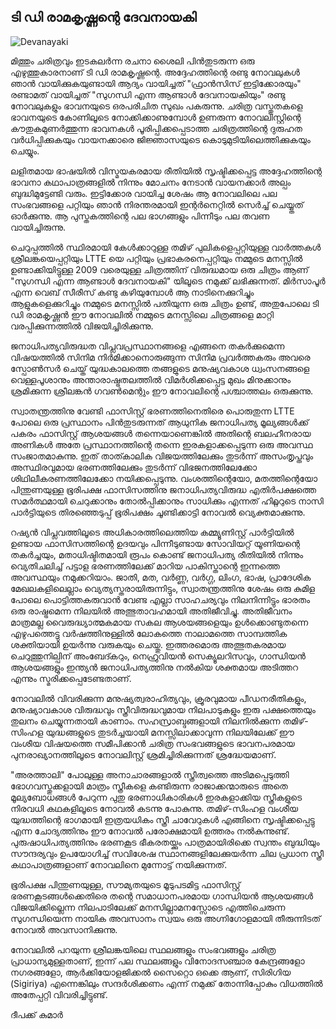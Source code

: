 ## ടി ഡി രാമകൃഷ്ണന്റെ ദേവനായകി

![Devanayaki](images/devanayaki.jpg "Devanayaki")

മിത്തും ചരിത്രവും ഇടകലർന്ന രചനാ ശൈലി പിൻതുടരുന്ന ഒരു എഴുത്തുകാരനാണ് ടി ഡി രാമകൃഷ്ണന്റെ. അദ്ദേഹത്തിന്റെ രണ്ടു നോവലുകൾ ഞാൻ വായിക്കുകയുണ്ടായി ആദ്യം വായിച്ചത് "ഫ്രാൻസിസ് ഇട്ടിക്കോരയും" രണ്ടാമത് വായിച്ചത് "സുഗന്ധി എന്ന ആണ്ടാൾ ദേവനായകിയും" രണ്ടു നോവലുകളും ഭാവനയുടെ ഒരപരിചിത സുഖം പകരുന്നു. ചരിത്ര വസ്തുതകളെ ഭാവനയുടെ കോണിലൂടെ നോക്കിക്കാണുമ്പോൾ ഉണരുന്ന നോവലിസ്റ്റിന്റെ കൗതുകമുണർത്തുന്ന ഭാവനകൾ പൂരിപ്പിക്കപ്പെടാത്ത ചരിത്രത്തിന്റെ ദുരുഹത വർധിപ്പിക്കുകയും വായനക്കാരെ ജിജ്ഞാസയുടെ കൊടുമുടിയിലെത്തിക്കുകയും ചെയ്യും.

ലളിതമായ ഭാഷയിൽ വിസ്മയകരമായ രീതിയിൽ സൃഷ്ടിക്കപ്പെട്ട അദ്ദേഹത്തിന്റെ ഭാവനാ കഥാപാത്രങ്ങളിൽ നിന്നും മോചനം നേടാൻ വായനക്കാർ അല്പം ബുദ്ധിമുട്ടേണ്ടി വരും. ഇട്ടിക്കോര വായിച്ച ശേഷം ആ നോവലിലെ പല സംഭവങ്ങളെ പറ്റിയും ഞാൻ നിരന്തരമായി ഇന്റർനെറ്റിൽ സെർച്ച് ചെയ്യ്തത് ഓർക്കുന്നു. ആ പുസ്തകത്തിന്റെ പല ഭാഗങ്ങളും പിന്നീടും പല തവണ വായിച്ചിരുന്നു.

ചെറുപ്പത്തിൽ സ്ഥിരമായി കേൾക്കാറുള്ള തമിഴ് പുലികളെപ്പറ്റിയുള്ള വാർത്തകൾ ശ്രീലങ്കയെപ്പറ്റിയും LTTE യെ പറ്റിയും പ്രഭാകരനെപ്പറ്റിയും നമ്മുടെ മനസ്സിൽ ഉണ്ടാക്കിയിട്ടുള്ള 2009 വരെയുള്ള ചിത്രത്തിന് വിരുദ്ധമായ ഒരു ചിത്രം ആണ് "സുഗന്ധി എന്ന ആണ്ടാൾ ദേവനായകി" യിലൂടെ നമുക്ക് ലഭിക്കുന്നത്. മിർസാപൂർ എന്ന വെബ് സീരീസ് കണ്ടു കഴിയുമ്പോൾ ആ നാടിനെക്കുറിച്ചും ആളുകളെക്കുറിച്ചും നമ്മുടെ മനസ്സിൽ പതിയുന്ന ഒരു ചിത്രം ഉണ്ട്, അതുപോലെ ടി ഡി രാമകൃഷ്ണൻ ഈ നോവലിൽ നമ്മുടെ മനസ്സിലെ ചിത്രങ്ങളെ മാറ്റി വരപ്പിക്കുന്നത്തിൽ വിജയിച്ചിരിക്കുന്നു.

ജനാധിപത്യവിരുദ്ധത വിപ്ലവപ്രസ്ഥാനങ്ങളെ എങ്ങനെ തകർക്കുമെന്ന വിഷയത്തിൽ സിനിമ നിർമിക്കാനൊരുങ്ങുന്ന സിനിമ പ്രവർത്തകരും അവരെ സ്പോൺസർ ചെയ്ത് യുദ്ധകാലത്തെ തങ്ങളുടെ മനുഷ്യവകാശ ധ്വംസനങ്ങളെ വെള്ളപൂശാനും അന്താരാഷ്ട്രതലത്തിൽ വിമർശിക്കപ്പെട്ട മുഖം മിനുക്കാനും ശ്രമിക്കുന്ന ശ്രീലങ്കൻ ഗവൺമെന്റും ഈ നോവലിന്റെ പശ്ചാത്തലം ഒരുക്കുന്നു.

സ്വാതന്ത്രത്തിനു വേണ്ടി ഫാസിസ്റ്റ് ഭരണത്തിനെതിരെ പൊരുതുന്ന LTTE പോലെ ഒരു പ്രസ്ഥാനം പിൻതുടരുന്നത് ആധുനിക ജനാധിപത്യ മൂല്യങ്ങൾക്ക് പകരം ഫാസിസ്റ്റ് ആശയങ്ങൾ തന്നെയാണെങ്കിൽ അതിന്റെ ബലഹീനരായ അണികൾ അതേ പ്രസ്ഥാനത്തിന്റെ തന്നെ ഇരകളാക്കപ്പെടുന്ന ഒരു അവസ്ഥ സംജാതമാകുന്നു. ഇത് താത്കാലിക വിജയത്തിലേക്കും തുടർന്ന് അസംതൃപ്തവും അസ്ഥിരവുമായ ഭരണത്തിലേക്കും തുടർന്ന് വിഭജനത്തിലേക്കോ ശിഥിലീകരണത്തിലേക്കോ നയിക്കപ്പെടുന്നു. വംശത്തിന്റെയോ, മതത്തിന്റെയോ പിന്തുണയുള്ള ഭൂരിപക്ഷ ഫാസിസത്തിനു ജനാധിപത്യവിരുദ്ധ എതിർപക്ഷത്തെ സമർത്ഥമായി ചെറുക്കാനും തോൽപ്പിക്കാനും സാധിക്കും എന്നത് ഹിറ്റ്ലറുടെ നാസി പാർട്ടിയുടെ തിരഞ്ഞെടുപ്പ് ഭൂരിപക്ഷം ചൂണ്ടിക്കാട്ടി നോവൽ വ്യെക്തമാക്കുന്നു.

റഷ്യൻ വിപ്ലവത്തിലൂടെ അധികാരത്തിലെത്തിയ കമ്മ്യൂണിസ്റ്റ് പാർട്ടിയിൽ ഉണ്ടായ ഫാസിസത്തിന്റെ ഉദയവും പിന്നീടുണ്ടായ സോവിയറ്റ് യൂണിയന്റെ തകർച്ചയും, മതാധിഷ്ടിതമായി രൂപം കൊണ്ട് ജനാധിപത്യ രീതിയിൽ നിന്നും വ്യെതിചലിച്ച് പട്ടാള ഭരണത്തിലേക്ക് മാറിയ പാകിസ്താന്റെ ഇന്നത്തെ അവസ്ഥയും നമുക്കറിയാം. ജാതി, മത, വർണ്ണ, വർഗ്ഗ, ലിംഗ, ഭാഷ, പ്രാദേശിക മേഖലകളിലെല്ലാം വ്യെത്യസ്തരായിരുന്നിട്ടും, സ്വാതന്ത്രത്തിനു ശേഷം ഒരു കുമിള പോലെ പൊട്ടിത്തകരുവാൻ വേണ്ട എല്ലാ സാഹചര്യവും നിലനിന്നിട്ടും ഭാരതം ഒരു രാഷ്ട്രമെന്ന നിലയിൽ അത്ഭുതാവഹമായി അതിജീവിച്ചു. അതിജീവനം മാത്രമല്ല വൈരുദ്ധ്യാത്മകമായ സകല ആശയങ്ങളെയും ഉൾക്കൊണ്ടുതന്നെ എഴുപത്തെട്ടു വർഷത്തിനുള്ളിൽ ലോകത്തെ നാലാമത്തെ സാമ്പത്തിക ശക്തിയായി ഉയർന്നു വരുകയും ചെയ്തു. ഇത്തരമൊരു അത്ഭുതകരമായ ചെറുത്തുനില്പിന് അംബേദ്കറും, നെഹ്രുവിയൻ സെക്യൂലറിസവും, ഗാന്ധിയൻ ആശയങ്ങളും ഇന്ത്യൻ ജനാധിപത്യത്തിനു നൽകിയ ശക്തമായ അടിത്തറ എന്നും സ്മരിക്കപ്പെടേണ്ടതാണ്.

നോവലിൽ വിവരിക്കുന്ന മനുഷ്യത്വരാഹിത്യവും, ക്രൂരവുമായ പീഡനരീതികളും, മനുഷ്യാവകാശ വിരുദ്ധവും സ്ത്രീവിരുദ്ധവുമായ നിലപാടുകളും ഇരു പക്ഷത്തെയും തുലനം ചെയ്യുന്നതായി കാണാം. സഹസ്രാബ്ദങ്ങളായി നിലനിൽക്കുന്ന തമിഴ്-സിംഹള യുദ്ധങ്ങളുടെ തുടർച്ചയായി മനസ്സിലാക്കാവുന്ന നിലയിലേക്ക് ഈ വംശീയ വിഷയത്തെ സമീപിക്കാൻ ചരിത്ര സംഭവങ്ങളുടെ ഭാവനപരമായ പുനരാഖ്യാനത്തിലൂടെ നോവലിസ്റ്റ് ശ്രമിച്ചിരിക്കുന്നത് ശ്രദ്ധേയമാണ്.

"അരത്താലി" പോലുള്ള അനാചാരങ്ങളാൽ സ്ത്രീത്വത്തെ അടിമപ്പെടുത്തി ഭോഗവസ്തുക്കളായി മാത്രം സ്ത്രീകളെ കണ്ടിരുന്ന രാജാക്കന്മാരുടെ അതെ മൂല്യബോധങ്ങൾ പേറുന്ന പുതു ഭരണാധികാരികൾ ഇരകളാക്കിയ സ്ത്രീകളുടെ നിരവധി കഥകളിലൂടെ നോവൽ കടന്നു പോകുന്നു. തമിഴ്-സിംഹള വംശീയ യുദ്ധത്തിന്റെ ഭാഗമായി ഇത്രയധികം സ്ത്രീ ചാവേറുകൾ എങ്ങിനെ സൃഷ്ടിക്കപ്പെട്ടു എന്ന ചോദ്യത്തിനും ഈ നോവൽ പരോക്ഷമായി ഉത്തരം നൽകുന്നുണ്ട്. പുരുഷാധിപത്യത്തിനും ഭരണകൂട ഭീകരതയ്ക്കും പാത്രമായിരിക്കെ സ്വന്തം ബുദ്ധിയും സൗന്ദര്യവും ഉപയോഗിച്ച് സവിശേഷ സ്ഥാനങ്ങളിലേക്കുയർന്ന ചില പ്രധാന സ്ത്രീ കഥാപാത്രങ്ങളാണ് നോവലിനെ മുന്നോട്ട് നയിക്കുന്നത്.

ഭൂരിപക്ഷ പിന്തുണയുള്ള, സൗമ്യതയുടെ മൂടുപടമിട്ട ഫാസിസ്റ്റ് ഭരണകൂടങ്ങൾക്കെതിരെ തന്റെ സമാധാനപരമായ ഗാന്ധിയൻ ആശയങ്ങൾ വിജയിക്കില്ലെന്ന നിലപാടിലേക്ക് മനസില്ലാമനസ്സോടെ എത്തിചെരുന്ന സുഗന്ധിയെന്ന നായിക അവസാനം സ്വയം ഒരു അഗ്നിഗോളമായി തീരുന്നിടത് നോവൽ അവസാനിക്കുന്നു.

നോവലിൽ പറയുന്ന ശ്രീലങ്കയിലെ സ്ഥലങ്ങളും സംഭവങ്ങളും ചരിത്ര പ്രാധാന്യമുള്ളതാണ്, ഇന്ന് പല സ്ഥലങ്ങളും വിനോദസഞ്ചാര കേന്ദ്രങ്ങളോ നഗരങ്ങളോ, ആർക്കിയോളജിക്കൽ സൈറ്റൊ ഒക്കെ ആണ്, സിരിഗിയ (Sigiriya) എന്നെങ്കിലും സന്ദർശിക്കണം എന്ന് നമുക്ക് തോന്നിപ്പോകും വിധത്തിൽ അതേപ്പറ്റി വിവരിച്ചിട്ടുണ്ട്.

ദീപക്ക് കുമാർ
